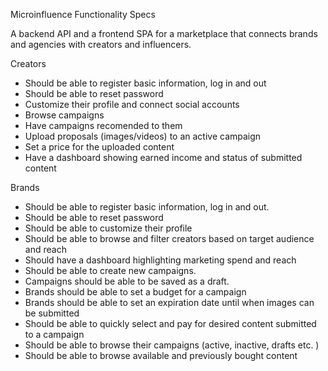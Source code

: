 Microinfluence Functionality Specs

A backend API and a frontend SPA for a marketplace that connects brands and agencies
with creators and influencers.

Creators

- Should be able to register basic information, log in and out
- Should be able to reset password
- Customize their profile and connect social accounts
- Browse campaigns
- Have campaigns recomended to them 
- Upload proposals (images/videos) to an active campaign
- Set a price for the uploaded content
- Have a dashboard showing earned income and status of submitted content

Brands

- Should be able to register basic information, log in and out.
- Should be able to reset password
- Should be able to customize their profile
- Should be able to browse and filter creators based on target audience and reach
- Should have a dashboard highlighting marketing spend and reach
- Should be able to create new campaigns.
- Campaigns should be able to be saved as a draft.
- Brands should be able to set a budget for a campaign
- Brands should be able to set an expiration date until when images can be submitted
- Should be able to quickly select and pay for desired content submitted to a campaign
- Should be able to browse their campaigns (active, inactive, drafts etc. ) 
- Should be able to browse available and previously bought content
